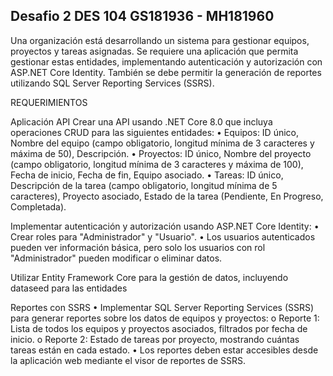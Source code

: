 ##  Desafio 2 DES 104 GS181936 - MH181960
Una organización está desarrollando un sistema para gestionar equipos, proyectos y tareas asignadas. Se requiere una aplicación que permita gestionar estas entidades, implementando autenticación y autorización con ASP.NET Core Identity. También se debe permitir la generación de reportes utilizando SQL Server Reporting Services (SSRS).

REQUERIMIENTOS

Aplicación API
Crear una API usando .NET Core 8.0 que incluya operaciones CRUD para las siguientes entidades:
• Equipos: ID único, Nombre del equipo (campo obligatorio, longitud mínima de 3 caracteres y máxima de 50), Descripción.
• Proyectos: ID único, Nombre del proyecto (campo obligatorio, longitud mínima de 3 caracteres y máxima de 100), Fecha de inicio, Fecha de fin, Equipo asociado.
• Tareas: ID único, Descripción de la tarea (campo obligatorio, longitud mínima de 5 caracteres), Proyecto asociado, Estado de la tarea (Pendiente, En Progreso, Completada).

Implementar autenticación y autorización usando ASP.NET Core Identity:
• Crear roles para "Administrador" y "Usuario".
• Los usuarios autenticados pueden ver información básica, pero solo los usuarios con rol "Administrador" pueden modificar o eliminar datos.

Utilizar Entity Framework Core para la gestión de datos, incluyendo dataseed para las entidades

Reportes con SSRS
• Implementar SQL Server Reporting Services (SSRS) para generar reportes sobre los datos de equipos y proyectos: 
  o Reporte 1: Lista de todos los equipos y proyectos asociados, filtrados por fecha de inicio. 
  o Reporte 2: Estado de tareas por proyecto, mostrando cuántas tareas están en cada estado.
• Los reportes deben estar accesibles desde la aplicación web mediante el visor de reportes de SSRS.
